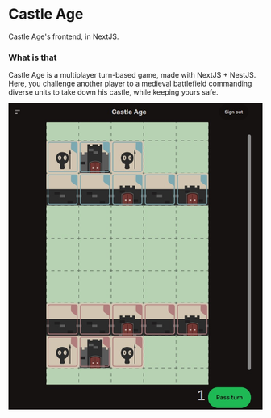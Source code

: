 # Castle Age

Castle Age's frontend, in NextJS.

### What is that

Castle Age is a multiplayer turn-based game, made with NextJS + NestJS. Here, you challenge another player to a medieval battlefield commanding diverse units to take down his castle, while keeping yours safe.

![Game print, it shows the game page with a board and units around.](documentation/print.jpeg)
